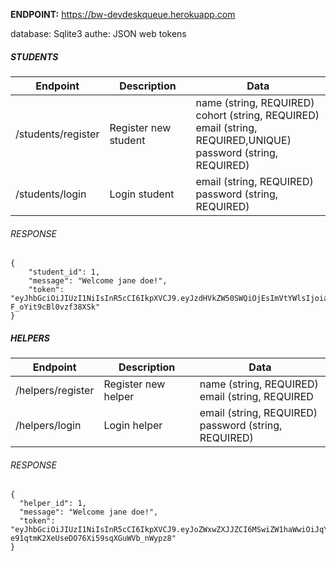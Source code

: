 **ENDPOINT:** https://bw-devdeskqueue.herokuapp.com

database: Sqlite3
authe: JSON web tokens

##### STUDENTS

| Endpoint           | Description          | Data                                                                                                                         |
| ------------------ | -------------------- | ---------------------------------------------------------------------------------------------------------------------------- |
| /students/register | Register new student | name (string, REQUIRED)<br />cohort (string, REQUIRED)<br />email (string, REQUIRED,UNIQUE)<br />password (string, REQUIRED) |
| /students/login    | Login student        | email (string, REQUIRED)<br />password (string, REQUIRED)                                                                    |

###### RESPONSE

```
{
    "student_id": 1,
    "message": "Welcome jane doe!",
    "token": "eyJhbGciOiJIUzI1NiIsInR5cCI6IkpXVCJ9.eyJzdHVkZW50SWQiOjEsImVtYWlsIjoiamFuZWRvZTFAbWUuY29tIiwiaWF0IjoxNTk1Mzk0NDA3fQ.xeZrCMBmGKBf7SpPhfB2CMb-F_oYit9cBl0vzf38XSk"
}
```

##### HELPERS

| Endpoint          | Description         | Data                                                      |
| ----------------- | ------------------- | --------------------------------------------------------- |
| /helpers/register | Register new helper | name (string, REQUIRED)<br />email (string, REQUIRED      | UNIQUE)<br />password (string, REQUIRED) |
| /helpers/login    | Login helper        | email (string, REQUIRED)<br />password (string, REQUIRED) |

###### RESPONSE

```
{
  "helper_id": 1,
  "message": "Welcome jane doe!",
  "token": "eyJhbGciOiJIUzI1NiIsInR5cCI6IkpXVCJ9.eyJoZWxwZXJJZCI6MSwiZW1haWwiOiJqYW5lZG9lNkBtZS5jb20iLCJpYXQiOjE1OTUzOTU2NTJ9.EszcZ0-e91qtmK2XeUseDO76Xi59sqXGuWVb_nWypz8"
}
```
